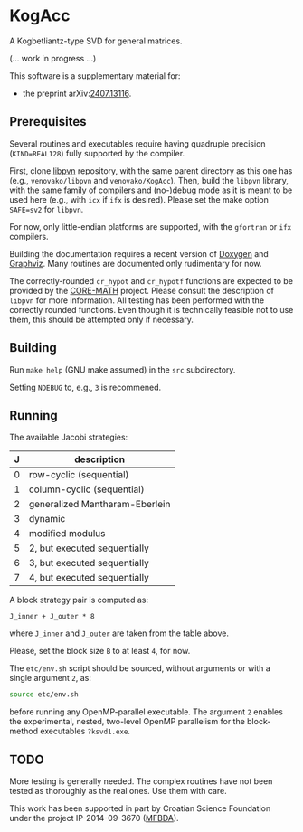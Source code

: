 # KogAcc
A Kogbetliantz-type SVD for general matrices.

(... work in progress ...)

This software is a supplementary material for:
- the preprint arXiv:[2407.13116](https://arxiv.org/abs/2407.13116 "Arithmetical enhancements of the Kogbetliantz method for the SVD of order two").

## Prerequisites

Several routines and executables require having quadruple precision (`KIND=REAL128`) fully supported by the compiler.

First, clone [libpvn](https://github.com/venovako/libpvn) repository, with the same parent directory as this one has (e.g., `venovako/libpvn` and `venovako/KogAcc`).
Then, build the `libpvn` library, with the same family of compilers and (no-)debug mode as it is meant to be used here (e.g., with `icx` if `ifx` is desired).
Please set the make option `SAFE=sv2` for `libpvn`.

For now, only little-endian platforms are supported, with the `gfortran` or `ifx` compilers.

Building the documentation requires a recent version of [Doxygen](https://doxygen.nl) and [Graphviz](https://graphviz.org).
Many routines are documented only rudimentary for now.

The correctly-rounded `cr_hypot` and `cr_hypotf` functions are expected to be provided by the [CORE-MATH](https://core-math.gitlabpages.inria.fr) project.
Please consult the description of `libpvn` for more information.
All testing has been performed with the correctly rounded functions.
Even though it is technically feasible not to use them, this should be attempted only if necessary.

## Building

Run `make help` (GNU make assumed) in the `src` subdirectory.

Setting `NDEBUG` to, e.g., `3` is recommened.

## Running

The available Jacobi strategies:

| J |                    description |
| - | ------------------------------ |
| 0 |        row-cyclic (sequential) |
| 1 |     column-cyclic (sequential) |
| 2 | generalized Mantharam-Eberlein |
| 3 |                        dynamic |
| 4 |               modified modulus |
| 5 |   2, but executed sequentially |
| 6 |   3, but executed sequentially |
| 7 |   4, but executed sequentially |

A block strategy pair is computed as:
```Fortran
J_inner + J_outer * 8
```
where `J_inner` and `J_outer` are taken from the table above.

Please, set the block size `B` to at least `4`, for now.

The `etc/env.sh` script should be sourced, without arguments or with a single argument `2`, as:
```bash
source etc/env.sh
```
before running any OpenMP-parallel executable.
The argument `2` enables the experimental, nested, two-level OpenMP parallelism for the block-method executables `?ksvd1.exe`.

## TODO

More testing is generally needed.
The complex routines have not been tested as thoroughly as the real ones.
Use them with care.

This work has been supported in part by Croatian Science Foundation under the project IP-2014-09-3670 ([MFBDA](https://web.math.pmf.unizg.hr/mfbda/)).
